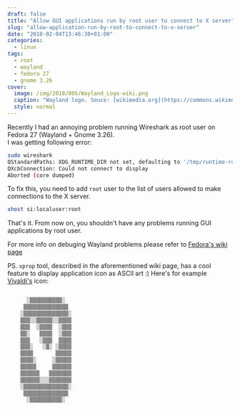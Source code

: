 ```yaml
---
draft: false
title: "Allow GUI applications run by root user to connect to X server"
slug: "allow-application-run-by-root-to-connect-to-x-server"
date: "2018-02-04T13:46:30+01:00"
categories:
  - linux
tags:
  - root
  - wayland
  - fedora 27
  - gnome 3.26
cover:
  image: /img/2018/005/Wayland_Logo-wiki.png
  caption: "Wayland logo. Souce: [wikimedia.org](https://commons.wikimedia.org/wiki/File:Wayland_Logo.svg)"
  style: normal
---
```


Recently I had an annoying problem running Wireshark as root user on Fedora 27 
(Wayland + Gnome 3.26).  
I was getting following error:
```bash
sudo wireshark
QStandardPaths: XDG_RUNTIME_DIR not set, defaulting to '/tmp/runtime-root'
QXcbConnection: Could not connect to display
Aborted (core dumped)
```

To fix this, you need to add `root` user to the list of users allowed to make 
connections to the X server. 
```bash
xhost si:localuser:root
```

That's it. From now on, you shouldn't have any problems running GUI
applications by root user.

For more info on debuging Wayland problems please refer to [Fedora's wiki page](https://fedoraproject.org/wiki/How_to_debug_Wayland_problems)

PS. `xprop` tool, described in the aforementioned wiki page, has a cool feature 
to display application icon as ASCII art :)
Here's for example [Vivaldi's](https://vivaldi.com/) icon:

```bash

	  ░▒▒▒▒▒▒▒▒▒▒░
	 ▒▒▒▒▒▒▒▒▒▒▒▒▒▒
	░▒▒▒▒▒▒▒▒▒▒▒▒▒▒░
	▒▒▒░░▒▒▒▒▒░░▒▒▒▒
	▒▒▒  ░▒▒▒▒  ░▒▒▒
	▒▒░   ▒▒▒▒  ░▒▒▒
	▒▒▒   ░▒▒▒  ▒▒▒▒
	▒▒▒░   ░▒░ ░▒▒▒▒
	▒▒▒▒       ▒▒▒▒▒
	▒▒▒▒░     ░▒▒▒▒▒
	▒▒▒▒▒     ▒▒▒▒▒▒
	▒▒▒▒▒▒   ▒▒▒▒▒▒▒
	▒▒▒▒▒▒░░░▒▒▒▒▒▒▒
	░▒▒▒▒▒▒▒▒▒▒▒▒▒▒░
	 ▒▒▒▒▒▒▒▒▒▒▒▒▒▒
	  ░▒▒▒▒▒▒▒▒▒▒░
```
